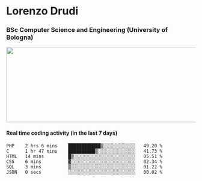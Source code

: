 # Lorenzo Drudi
### BSc Computer Science and Engineering (University of Bologna)

<img src="https://github-readme-stats.vercel.app/api?username=LorenzoDrudi&count_private=true&show_icons=true&theme=gruvbox" height=200px width=550px>

<!---Use wakatime plugins to track the coding time--->
#### Real time coding activity (in the last 7 days)
<!--START_SECTION:waka-->

```text
PHP    2 hrs 6 mins    ████████████▒░░░░░░░░░░░░   49.20 %
C      1 hr 47 mins    ██████████▒░░░░░░░░░░░░░░   41.73 %
HTML   14 mins         █▒░░░░░░░░░░░░░░░░░░░░░░░   05.51 %
CSS    6 mins          ▓░░░░░░░░░░░░░░░░░░░░░░░░   02.34 %
SQL    3 mins          ▒░░░░░░░░░░░░░░░░░░░░░░░░   01.22 %
JSON   0 secs          ░░░░░░░░░░░░░░░░░░░░░░░░░   00.02 %
```

<!--END_SECTION:waka-->
